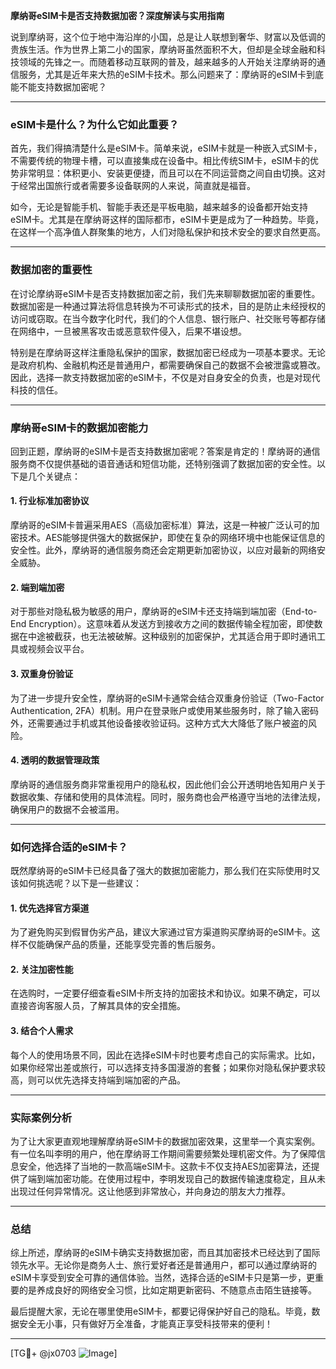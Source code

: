 **摩纳哥eSIM卡是否支持数据加密？深度解读与实用指南**

说到摩纳哥，这个位于地中海沿岸的小国，总是让人联想到奢华、财富以及低调的贵族生活。作为世界上第二小的国家，摩纳哥虽然面积不大，但却是全球金融和科技领域的先锋之一。而随着移动互联网的普及，越来越多的人开始关注摩纳哥的通信服务，尤其是近年来大热的eSIM卡技术。那么问题来了：摩纳哥的eSIM卡到底能不能支持数据加密呢？

---

### eSIM卡是什么？为什么它如此重要？

首先，我们得搞清楚什么是eSIM卡。简单来说，eSIM卡就是一种嵌入式SIM卡，不需要传统的物理卡槽，可以直接集成在设备中。相比传统SIM卡，eSIM卡的优势非常明显：体积更小、安装更便捷，而且可以在不同运营商之间自由切换。这对于经常出国旅行或者需要多设备联网的人来说，简直就是福音。

如今，无论是智能手机、智能手表还是平板电脑，越来越多的设备都开始支持eSIM卡。尤其是在摩纳哥这样的国际都市，eSIM卡更是成为了一种趋势。毕竟，在这样一个高净值人群聚集的地方，人们对隐私保护和技术安全的要求自然更高。

---

### 数据加密的重要性

在讨论摩纳哥eSIM卡是否支持数据加密之前，我们先来聊聊数据加密的重要性。数据加密是一种通过算法将信息转换为不可读形式的技术，目的是防止未经授权的访问或窃取。在当今数字化时代，我们的个人信息、银行账户、社交账号等都存储在网络中，一旦被黑客攻击或恶意软件侵入，后果不堪设想。

特别是在摩纳哥这样注重隐私保护的国家，数据加密已经成为一项基本要求。无论是政府机构、金融机构还是普通用户，都需要确保自己的数据不会被泄露或篡改。因此，选择一款支持数据加密的eSIM卡，不仅是对自身安全的负责，也是对现代科技的信任。

---

### 摩纳哥eSIM卡的数据加密能力

回到正题，摩纳哥的eSIM卡是否支持数据加密呢？答案是肯定的！摩纳哥的通信服务商不仅提供基础的语音通话和短信功能，还特别强调了数据加密的安全性。以下是几个关键点：

#### 1. **行业标准加密协议**
摩纳哥的eSIM卡普遍采用AES（高级加密标准）算法，这是一种被广泛认可的加密技术。AES能够提供强大的数据保护，即使在复杂的网络环境中也能保证信息的安全性。此外，摩纳哥的通信服务商还会定期更新加密协议，以应对最新的网络安全威胁。

#### 2. **端到端加密**
对于那些对隐私极为敏感的用户，摩纳哥的eSIM卡还支持端到端加密（End-to-End Encryption）。这意味着从发送方到接收方之间的数据传输全程加密，即使数据在中途被截获，也无法被破解。这种级别的加密保护，尤其适合用于即时通讯工具或视频会议平台。

#### 3. **双重身份验证**
为了进一步提升安全性，摩纳哥的eSIM卡通常会结合双重身份验证（Two-Factor Authentication, 2FA）机制。用户在登录账户或使用某些服务时，除了输入密码外，还需要通过手机或其他设备接收验证码。这种方式大大降低了账户被盗的风险。

#### 4. **透明的数据管理政策**
摩纳哥的通信服务商非常重视用户的隐私权，因此他们会公开透明地告知用户关于数据收集、存储和使用的具体流程。同时，服务商也会严格遵守当地的法律法规，确保用户的数据不会被滥用。

---

### 如何选择合适的eSIM卡？

既然摩纳哥的eSIM卡已经具备了强大的数据加密能力，那么我们在实际使用时又该如何挑选呢？以下是一些建议：

#### 1. **优先选择官方渠道**
为了避免购买到假冒伪劣产品，建议大家通过官方渠道购买摩纳哥的eSIM卡。这样不仅能确保产品的质量，还能享受完善的售后服务。

#### 2. **关注加密性能**
在选购时，一定要仔细查看eSIM卡所支持的加密技术和协议。如果不确定，可以直接咨询客服人员，了解其具体的安全措施。

#### 3. **结合个人需求**
每个人的使用场景不同，因此在选择eSIM卡时也要考虑自己的实际需求。比如，如果你经常出差或旅行，可以选择支持多国漫游的套餐；如果你对隐私保护要求较高，则可以优先选择支持端到端加密的产品。

---

### 实际案例分析

为了让大家更直观地理解摩纳哥eSIM卡的数据加密效果，这里举一个真实案例。有一位名叫李明的用户，他在摩纳哥工作期间需要频繁处理机密文件。为了保障信息安全，他选择了当地的一款高端eSIM卡。这款卡不仅支持AES加密算法，还提供了端到端加密功能。在使用过程中，李明发现自己的数据传输速度稳定，且从未出现过任何异常情况。这让他感到非常放心，并向身边的朋友大力推荐。

---

### 总结

综上所述，摩纳哥的eSIM卡确实支持数据加密，而且其加密技术已经达到了国际领先水平。无论你是商务人士、旅行爱好者还是普通用户，都可以通过摩纳哥的eSIM卡享受到安全可靠的通信体验。当然，选择合适的eSIM卡只是第一步，更重要的是养成良好的网络安全习惯，比如定期更新密码、不随意点击陌生链接等。

最后提醒大家，无论在哪里使用eSIM卡，都要记得保护好自己的隐私。毕竟，数据安全无小事，只有做好万全准备，才能真正享受科技带来的便利！

---

[TG💪+ @jx0703 ![Image](https://github.com/user-attachments/assets/dbca1d08-cadb-493c-b0ec-ad6f7a83f270)]